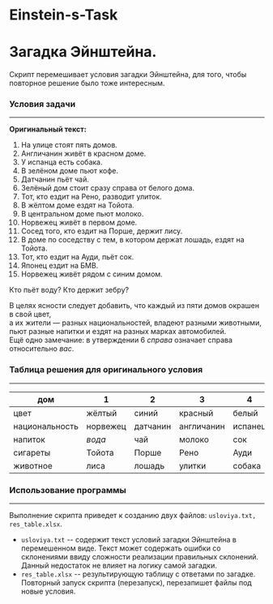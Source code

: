 # Einstein-s-Task
# Загадка Эйнштейна.

Скрипт перемешивает условия загадки Эйнштейна, для того, чтобы повторное решение было тоже интересным.

### Условия задачи

---
__Оригинальный текст:__  
1. На улице стоят пять домов.
2. Англичанин живёт в красном доме.
3. У испанца есть собака.
4. В зелёном доме пьют кофе.
5. Датчанин пьёт чай.
6. Зелёный дом стоит сразу справа от белого дома.
7. Тот, кто ездит на Рено, разводит улиток.
8. В жёлтом доме ездят на Тойота.
9. В центральном доме пьют молоко.
10. Норвежец живёт в первом доме.
11. Сосед того, кто ездит на Порше, держит лису.
12. В доме по соседству с тем, в котором держат лошадь, ездят на Тойота.
13. Тот, кто ездит на Ауди, пьёт сок.
14. Японец ездит на БМВ.
15. Норвежец живёт рядом с синим домом.  
  
Кто пьёт воду? Кто держит зебру?  

В целях ясности следует добавить, что каждый из пяти домов окрашен в свой цвет,  
а их жители — разных национальностей, владеют разными животными,  
пьют разные напитки и ездят на разных марках автомобилей.  
Ещё одно замечание: в утверждении 6 _справа_ означает справа  
относительно _вас_.

  

### Таблица решения для оригинального условия 

---
| дом | 1 | 2 | 3 | 4 | 5 |
| ---- | ---- | ---- | ---- | ---- | ---- |
| цвет | жёлтый | синий | красный | белый | зелёный |
| национальность | норвежец | датчанин | англичанин | испанец | японец |
| напиток | _вода_ | чай | молоко | сок | кофе |
| сигареты | Тойота | Порше | Рено | Ауди | БМВ |
| животное | лиса | лошадь | улитки | собака | _зебра_ |

### Использование программы

---
Выполнение скрипта приведет к созданию двух файлов: `usloviya.txt, res_table.xlsx`. 
* `usloviya.txt` -- содержит текст условий загадки Эйнштейна в перемешенном виде. Текст может содержать ошибки со 
склонениями ввиду сложности реализации правильных склонений. Данный недостаток не влияет на логику самой загадки.
* `res_table.xlsx` -- результирующую таблицу с ответами по загадке.
Повторный запуск скрипта (перезапуск), перезапишет файлы под новые условия.

